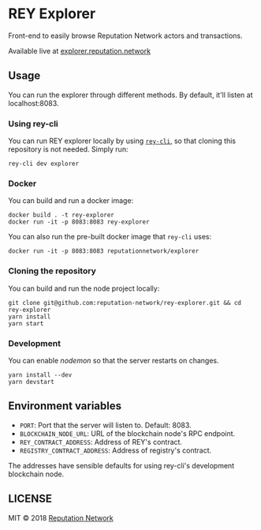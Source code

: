 # REY Explorer

Front-end to easily browse Reputation Network actors and transactions.

Available live at [explorer.reputation.network](http://explorer.reputation.network)

## Usage

You can run the explorer through different methods. By default, it'll listen at localhost:8083.

### Using rey-cli

You can run REY explorer locally by using [`rey-cli`](http://github.com/reputation-network/rey-cli), so that cloning this repository is not needed. Simply run:

    rey-cli dev explorer

### Docker

You can build and run a docker image:

    docker build . -t rey-explorer
    docker run -it -p 8083:8083 rey-explorer

You can also run the pre-built docker image that `rey-cli` uses:

    docker run -it -p 8083:8083 reputationnetwork/explorer

### Cloning the repository

You can build and run the node project locally:

    git clone git@github.com:reputation-network/rey-explorer.git && cd rey-explorer
    yarn install
    yarn start

### Development

You can enable _nodemon_ so that the server restarts on changes.

    yarn install --dev
    yarn devstart

## Environment variables

* `PORT`: Port that the server will listen to. Default: 8083.
* `BLOCKCHAIN_NODE_URL`: URL of the blockchain node's RPC endpoint.
* `REY_CONTRACT_ADDRESS`: Address of REY's contract.
* `REGISTRY_CONTRACT_ADDRESS`: Address of registry's contract.

The addresses have sensible defaults for using rey-cli's development blockchain node.

## LICENSE
MIT © 2018 [Reputation Network](./LICENSE)
